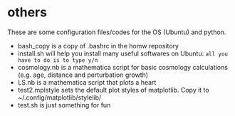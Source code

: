 # others

These are some configuration files/codes for the OS (Ubuntu) and python.

- bash_copy is a copy of .bashrc in the homw repository
- install.sh will help you install many useful softwares on Ubuntu: `all you have to do is to type y/n`
- cosmology.nb is a mathematica script for basic cosmology calculations (e.g. age, distance and perturbation growth)
- LS.nb is a mathematica script that plots a heart
- test2.mplstyle sets the default plot styles of matplotlib. Copy it to ~/.config/matplotlib/stylelib/
- test.sh is just something for fun
